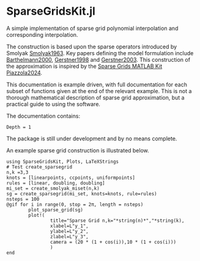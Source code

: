 # SparseGridsKit.jl
A simple implementation of sparse grid polynomial interpolation and corresponding interpolation.

The construction is based upon the sparse operators introduced by Smolyak [Smolyak1963](@cite).
Key papers defining the model formulation include [Barthelmann2000](@cite), [Gerstner1998](@cite) and [Gerstner2003](@cite).
This construction of the approximation is inspired by the [Sparse Grids MATLAB Kit](https://sites.google.com/view/sparse-grids-kit) [Piazzola2024](@cite).

This documentation is example driven, with full documentation for each subset of functions given at the end of the relevant example.
This is not a thorough mathematical description of sparse grid approximation, but a practical guide to using the software.

The documentation contains:
```@contents
Depth = 1
```

The package is still under development and by no means complete.

An example sparse grid construction is illustrated below. 
```@example mixed
using SparseGridsKit, Plots, LaTeXStrings
# Test create_sparsegrid
n,k =3,3
knots = [linearpoints, ccpoints, uniformpoints]
rules = [linear, doubling, doubling]
mi_set = create_smolyak_miset(n,k)
sg = create_sparsegrid(mi_set, knots=knots, rule=rules)
nsteps = 100
@gif for i in range(0, stop = 2π, length = nsteps)
        plot_sparse_grid(sg)
        plot!(
                title="Sparse Grid n,k="*string(n)*","*string(k),
                xlabel=L"y_1",
                ylabel=L"y_2",
                zlabel=L"y_3",
                camera = (20 * (1 + cos(i)),10 * (1 + cos(i)))
                )
end
```
